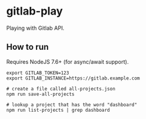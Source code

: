 # gitlab-play

Playing with Gitlab API.

## How to run

Requires NodeJS 7.6+ (for async/await support).

    export GITLAB_TOKEN=123
    export GITLAB_INSTANCE=https://gitlab.example.com

    # create a file called all-projects.json
    npm run save-all-projects

    # lookup a project that has the word "dashboard"
    npm run list-projects | grep dashboard
